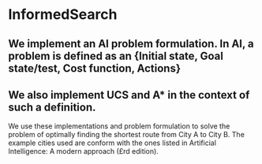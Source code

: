 # InformedSearch    

## We implement an AI problem formulation. In AI, a problem is defined as an {Initial state, Goal state/test, Cost function, Actions}    

## We also implement UCS and A* in the context of such a definition.   

We use these implementations and problem formulation to solve the problem of optimally finding the shortest route from City A to City B. The example cities used are conform with the ones listed in Artificial Intelligence: A modern approach (£rd edition).

